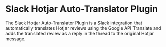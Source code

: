 # Slack Hotjar Auto-Translator Plugin
The Slack Hotjar Auto-Translator Plugin is a Slack integration that automatically translates Hotjar reviews using the Google API Translate and adds the translated review as a reply in the thread to the original Hotjar message.
